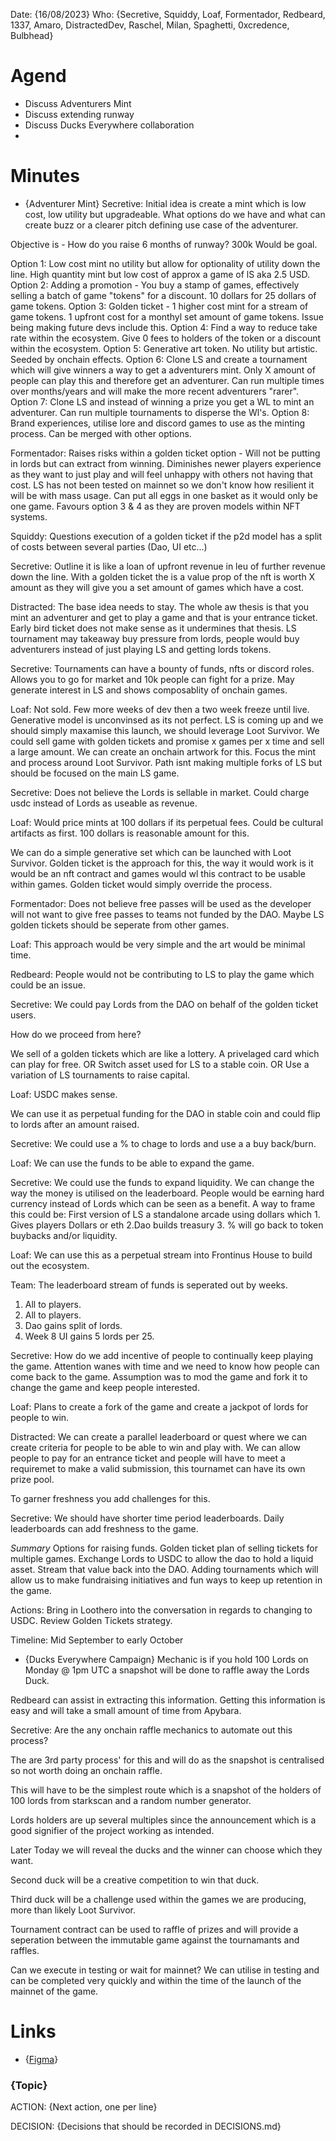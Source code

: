 Date: {16/08/2023}
Who: {Secretive, Squiddy, Loaf, Formentador, Redbeard, 1337, Amaro, DistractedDev, Raschel, Milan, Spaghetti, 0xcredence, Bulbhead}

# Agend
- Discuss Adventurers Mint
- Discuss extending runway
- Discuss Ducks Everywhere collaboration
- 
# Minutes

-   {Adventurer Mint}
Secretive:
Initial idea is create a mint which is low cost, low utility but upgradeable. What options do we have and what can create buzz or a clearer pitch defining use case of the adventurer.

Objective is - How do you raise 6 months of runway? 300k Would be goal. 

Option 1: Low cost mint no utility but allow for optionality of utility down the line. High quantity mint but low cost of approx a game of lS aka 2.5 USD.
Option 2: Adding a promotion - You buy a stamp of games, effectively selling a batch of game "tokens" for a discount. 10 dollars for 25 dollars of game tokens. 
Option 3: Golden ticket - 1 higher cost mint for a stream of game tokens. 1 upfront cost for a monthyl set amount of game tokens. Issue being making future devs include this.
Option 4: Find a way to reduce take rate within the ecosystem. Give 0 fees to holders of the token or a discount within the ecosystem.
Option 5: Generative art token. No utility but artistic. Seeded by onchain effects.
Option 6: Clone LS and create a tournament which will give winners a way to get a adventurers mint. Only X amount of people can play this and therefore get an adventurer. Can run multiple times over months/years and will make the more recent adventurers "rarer".
Option 7: Clone LS and instead of winning a prize you get a WL to mint an adventurer. Can run multiple tournaments to disperse the Wl's.
Option 8: Brand experiences, utilise lore and discord games to use as the minting process. Can be merged with other options.

Formentador:
Raises risks within a golden ticket option - Will not be putting in lords but can extract from winning. Diminishes newer players experience as they want to just play and will feel unhappy with others not having that cost. LS has not been tested on mainnet so we don't know how resilient it will be with mass usage. Can put all eggs in one basket as it would only be one game.
Favours option 3 & 4 as they are proven models within NFT systems.

Squiddy:
Questions execution of a golden ticket if the p2d model has a split of costs between several parties (Dao, UI etc...)

Secretive:
Outline it is like a loan of upfront revenue in leu of further revenue down the line. With a golden ticket the is a value prop of the nft is worth X amount as they will give you a set amount of games which have a cost.

Distracted:
The base idea needs to stay. The whole aw thesis is that you mint an adventurer and get to play a game and that is your entrance ticket. Early bird ticket does not make sense as it undermines that thesis. LS tournament may takeaway buy pressure from lords, people would buy adventurers instead of just playing LS and getting lords tokens.

Secretive: 
Tournaments can have a bounty of funds, nfts or discord roles. Allows you to go for market and 10k people can fight for a prize. May generate interest in LS and shows composablity of onchain games.

Loaf:
Not sold. Few more weeks of dev then a two week freeze until live. Generative model is unconvinsed as its not perfect. LS is coming up and we should simply maxamise this launch, we should leverage Loot Survivor. We could sell game with golden tickets and promise x games per x time and sell a large amount. 
We can create an onchain artwork for this. Focus the mint and process around Loot Survivor.
Path isnt making multiple forks of LS but should be focused on the main LS game.

Secretive:
Does not believe the Lords is sellable in market. 
Could charge usdc instead of Lords as useable as revenue.

Loaf:
Would price mints at 100 dollars if its perpetual fees. Could be cultural artifacts as first.
100 dollars is reasonable amount for this.

We can do a simple generative set which can be launched with Loot Survivor. Golden ticket is the approach for this, the way it would work is it would be an nft contract and games would wl this contract to be usable within games. Golden ticket would simply override the process.

Formentador:
Does not believe free passes will be used as the developer will not want to give free passes to teams not funded by the DAO. Maybe LS golden tickets should be seperate from other games.

Loaf: 
This approach would be very simple and the art would be minimal time.

Redbeard:
People would not be contributing to LS to play the game which could be an issue.

Secretive:
We could pay Lords from the DAO on behalf of the golden ticket users.

How do we proceed from here? 

We sell of a golden tickets which are like a lottery. A privelaged card which can play for free.
OR
Switch asset used for LS to a stable coin.
OR
Use a variation of LS tournaments to raise capital.

Loaf:
USDC makes sense. 

We can use it as perpetual funding for the DAO in stable coin and could flip to lords after an amount raised.

Secretive:
We could use a % to chage to lords and use a a buy back/burn.

Loaf:
We can use the funds to be able to expand the game.

Secretive:
We could use the funds to expand liquidity.
We can change the way the money is utilised on the leaderboard. People would be earning hard currency instead of Lords which can be seen as a benefit.
A way to frame this could be: First version of LS a standalone arcade using dollars which 1. Gives players Dollars or eth 2.Dao builds treasury 3. % will go back to token buybacks and/or liquidity.

Loaf:
We can use this as a perpetual stream into Frontinus House to build out the ecosystem.

Team:
The leaderboard stream of funds is seperated out by weeks.
1. All to players.
2. All to players.
3. Dao gains split of lords.
4. Week 8 UI gains 5 lords per 25.

Secretive:
How do we add incentive of people to continually keep playing the game. Attention wanes with time and we need to know how people can come back to the game.
Assumption was to mod the game and fork it to change the game and keep people interested.

Loaf:
Plans to create a fork of the game and create a jackpot of lords for people to win.

Distracted:
We can create a parallel leaderboard or quest where we can create criteria for people to be able to win and play with. We can allow people to pay for an entrance ticket and people will have to meet a requiremet to make a valid submission, this tournamet can have its own prize pool.

To garner freshness you add challenges for this. 

Secretive:
We should have shorter time period leaderboards. Daily leaderboards can add freshness to the game.

*Summary*
Options for raising funds.
Golden ticket plan of selling tickets for multiple games.
Exchange Lords to USDC to allow the dao to hold a liquid asset. Stream that value back into the DAO.
Adding tournaments which will allow us to make fundraising initiatives and fun ways to keep up retention in the game.

Actions:
Bring in Loothero into the conversation in regards to changing to USDC.
Review Golden Tickets strategy.

Timeline:
Mid September to early October

-   {Ducks Everywhere Campaign}
Mechanic is if you hold 100 Lords on Monday @ 1pm UTC a snapshot will be done to raffle away the Lords Duck.

Redbeard can assist in extracting this information. Getting this information is easy and will take a small amount of time from Apybara.

Secretive:
Are the any onchain raffle mechanics to automate out this process?

The are 3rd party process' for this and will do as the snapshot is centralised so not worth doing an onchain raffle.

This will have to be the simplest route which is a snapshot of the holders of 100 lords from starkscan and a random number generator.

Lords holders are up several multiples since the announcement which is a good signifier of the project working as intended.

Later Today we will reveal the ducks and the winner can choose which they want.

Second duck will be a creative competition to win that duck.

Third duck will be a challenge used within the games we are producing, more than likely Loot Survivor.

Tournament contract can be used to raffle of prizes and will provide a seperation between the immutable game against the tournamants and raffles.

Can we execute in testing or wait for mainnet? We can utilise in testing and can be completed very quickly and within the time of the launch of the mainnet of the game.

# Links

-   {[Figma](https://www.figma.com/file/2IPm5weOEc0laaGX8SHBw3/Realms-Brand-%26-Design-Update-Brainstorm?type=whiteboard&node-id=0-1&t=XXojG4iiu5y9QNxh-0)}

### {Topic}

ACTION: {Next action, one per line}

DECISION: {Decisions that should be recorded in DECISIONS.md}
